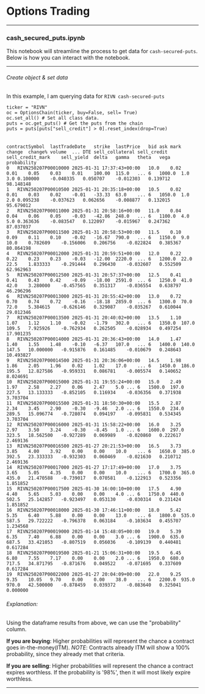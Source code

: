 # Options Trading

---

### cash_secured_puts.ipynb

This notebook will streamline the process to get data for `cash-secured-puts`.
Below is how you can interact with the notebook.

---

###### Create object & set data

In this example, I am querying data for `RIVN cash-secured-puts`

```
ticker = "RIVN"
oc = OptionsChain(ticker, buy=False, sell= True)
oc.set_all() # Set all class data.
puts = oc.get_puts() # Get the puts from the chain
puts = puts[puts["sell_credit"] > 0].reset_index(drop=True)
```

######

```
contractSymbol	lastTradeDate	strike	lastPrice	bid	ask	mark	change	change%	volume	...	DTE	sell_collateral	sell_credit	sell_credit_mark	sell_yield	delta	gamma	theta	vega	probability
0	RIVN250207P00010000	2025-01-31 17:37:43+00:00	10.0	0.02	0.01	0.05	0.03	0.01	100.00	115.0	...	6	1000.0	1.0	3.0	0.100000	-0.040335	0.050707	-0.012303	0.139712	98.148148
1	RIVN250207P00010500	2025-01-31 20:35:18+00:00	10.5	0.02	0.01	0.03	0.02	-0.01	-33.33	63.0	...	6	1050.0	1.0	2.0	0.095238	-0.037623	0.062656	-0.008877	0.132015	95.679012
2	RIVN250207P00011000	2025-01-31 20:58:16+00:00	11.0	0.04	0.04	0.06	0.05	-0.03	-42.86	248.0	...	6	1100.0	4.0	5.0	0.363636	-0.083547	0.122097	-0.015967	0.247362	87.037037
3	RIVN250207P00011500	2025-01-31 20:58:53+00:00	11.5	0.10	0.09	0.11	0.10	-0.02	-16.67	790.0	...	6	1150.0	9.0	10.0	0.782609	-0.156006	0.206756	-0.022824	0.385367	80.864198
4	RIVN250207P00012000	2025-01-31 20:59:51+00:00	12.0	0.22	0.22	0.23	0.23	-0.03	-12.00	2220.0	...	6	1200.0	22.0	22.5	1.833333	-0.291444	0.296430	-0.032607	0.552509	62.962963
5	RIVN250207P00012500	2025-01-31 20:57:37+00:00	12.5	0.41	0.41	0.43	0.42	-0.09	-18.00	2591.0	...	6	1250.0	41.0	42.0	3.280000	-0.457565	0.351317	-0.036554	0.638797	46.296296
6	RIVN250207P00013000	2025-01-31 20:55:42+00:00	13.0	0.72	0.70	0.74	0.72	-0.16	-18.18	2859.0	...	6	1300.0	70.0	72.0	5.384615	-0.626146	0.329087	-0.035267	0.610044	29.012346
7	RIVN250207P00013500	2025-01-31 20:40:02+00:00	13.5	1.10	1.07	1.12	1.10	-0.02	-1.79	302.0	...	6	1350.0	107.0	109.5	7.925926	-0.762934	0.262505	-0.028934	0.497254	17.901235
8	RIVN250207P00014000	2025-01-31 20:36:43+00:00	14.0	1.47	1.40	1.55	1.48	-0.10	-6.37	107.0	...	6	1400.0	140.0	147.5	10.000000	-0.915876	0.161485	-0.010679	0.248643	10.493827
9	RIVN250207P00014500	2025-01-31 20:36:06+00:00	14.5	1.98	1.86	2.05	1.96	0.02	1.02	17.0	...	6	1450.0	186.0	195.5	12.827586	-0.959331	0.086781	-0.005574	0.140652	8.024691
10	RIVN250207P00015000	2025-01-31 19:55:24+00:00	15.0	2.49	1.97	2.58	2.27	0.06	2.47	5.0	...	6	1500.0	197.0	227.5	13.133333	-0.852105	0.116934	-0.036356	0.371938	3.703704
11	RIVN250207P00015500	2025-01-31 18:50:30+00:00	15.5	2.87	2.34	3.45	2.90	-0.30	-9.46	2.0	...	6	1550.0	234.0	289.5	15.096774	-0.728074	0.094197	-0.095831	0.534345	3.703704
12	RIVN250207P00016000	2025-01-31 15:58:22+00:00	16.0	3.25	2.97	3.50	3.24	-0.30	-8.45	1.0	...	6	1600.0	297.0	323.5	18.562500	-0.927289	0.069989	-0.020860	0.222617	2.469136
13	RIVN250207P00016500	2025-01-27 20:21:53+00:00	16.5	3.73	3.85	4.00	3.92	0.00	0.00	10.0	...	6	1650.0	385.0	392.5	23.333333	-0.932303	0.060469	-0.021630	0.210712	2.469136
14	RIVN250207P00017000	2025-01-27 17:17:49+00:00	17.0	3.75	3.65	5.05	4.35	0.00	0.00	10.0	...	6	1700.0	365.0	435.0	21.470588	-0.739017	0.070581	-0.122913	0.523356	1.851852
15	RIVN250207P00017500	2025-01-30 16:00:10+00:00	17.5	4.90	4.40	5.65	5.03	0.00	0.00	4.0	...	6	1750.0	440.0	502.5	25.142857	-0.923497	0.053130	-0.030314	0.231424	1.851852
16	RIVN250207P00018000	2025-01-30 17:46:11+00:00	18.0	5.42	5.35	6.40	5.88	0.00	0.00	13.0	...	6	1800.0	535.0	587.5	29.722222	-0.796378	0.063184	-0.103634	0.455707	1.234568
17	RIVN250207P00019000	2025-01-14 15:48:05+00:00	19.0	5.39	6.35	7.40	6.88	0.00	0.00	3.0	...	6	1900.0	635.0	687.5	33.421053	-0.807519	0.056036	-0.109139	0.440481	0.617284
18	RIVN250207P00019500	2025-01-21 15:06:31+00:00	19.5	6.45	6.80	7.55	7.17	0.00	0.00	2.0	...	6	1950.0	680.0	717.5	34.871795	-0.871676	0.049522	-0.071695	0.337609	0.617284
19	RIVN250207P00022000	2025-01-27 20:04:09+00:00	22.0	9.25	9.35	10.05	9.70	0.00	0.00	38.0	...	6	2200.0	935.0	970.0	42.500000	-0.878459	0.039372	-0.083640	0.325041	0.000000
```

###### Explanation:

Using the dataframe results from above, we can use the "probability" column.

**If you are buying**: Higher probabilities will represent the chance a contract goes in-the-money(ITM). _NOTE_: Contracts already ITM will show a 100% probability, since they already met that criteria.

**If you are selling**: Higher probabilities will represent the chance a contract expires worthless. If the probability is '98%', then it will most likely expire worthless.

---
